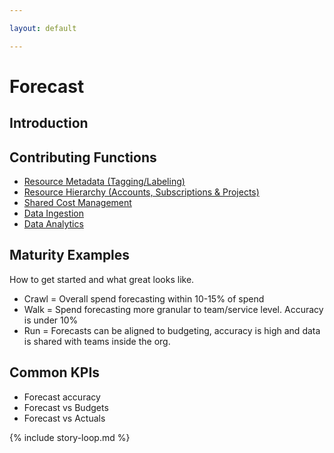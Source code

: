 ```yaml
---

layout: default

---
```


# Forecast

## Introduction


## Contributing Functions

 * [Resource Metadata (Tagging/Labeling)](/framework/functions/tagging-labeling/)
 * [Resource Hierarchy (Accounts, Subscriptions & Projects)](/framework/functions/resource-hierarchy/)
 * [Shared Cost Management](/framework/functions/shared-cost-management/)
 * [Data Ingestion](/framework/functions/data-ingestion/)
 * [Data Analytics](/framework/functions/data-analytics/)


## Maturity Examples

How to get started and what great looks like.

 * Crawl = Overall spend forecasting within 10-15% of spend
 * Walk = Spend forecasting more granular to team/service level. Accuracy is under 10%
 * Run = Forecasts can be aligned to budgeting, accuracy is high and data is shared with teams inside the org.

## Common KPIs

 * Forecast accuracy
 * Forecast vs Budgets
 * Forecast vs Actuals

{% include story-loop.md %}